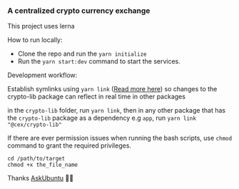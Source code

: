 ### A centralized crypto currency exchange

This project uses lerna

How to run locally:
- Clone the repo and run the `yarn initialize`
- Run the `yarn start:dev` command to start the services.

Development workflow:

Establish symlinks using `yarn link` ([Read more here](https://classic.yarnpkg.com/lang/en/docs/cli/link/)) 
so changes to the crypto-lib package can reflect in real time in other packages

in the `crypto-lib` folder, run `yarn link`, then in any other package that has the `crypto-lib` package as a dependency
e.g `app`, run `yarn link "@cex/crypto-lib"`

If there are ever permission issues when running the bash scripts, use `chmod` command to grant the required privileges. 

```
cd /path/to/target
chmod +x the_file_name
```

Thanks [AskUbuntu](https://askubuntu.com/questions/409025/permission-denied-when-running-sh-scripts)  🚀🚀